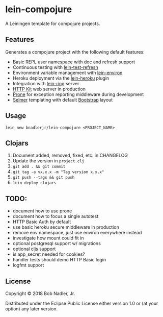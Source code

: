 # lein-compojure

A Leiningen template for compojure projects.

## Features
Generates a compojure project with the following default features:
* Basic REPL user namespace with doc and refresh support
* Continuous testing with [lein-test-refresh](https://github.com/jakemcc/lein-test-refresh)
* Environment variable management with [lein-environ](https://github.com/weavejester/environ)
* Heroku deployment via the [lein-heroku](https://github.com/heroku/lein-heroku) plugin
* Integration with [lein-ring](https://github.com/weavejester/lein-ring) server
* [HTTP Kit](http://www.http-kit.org/) web server in production
* [Prone](https://github.com/magnars/prone) for exception reporting middleware during development
* [Selmer](https://github.com/yogthos/Selmer) templating with default [Bootstrap](https://getbootstrap.com/docs/3.3/) layout

## Usage

`lein new bnadlerjr/lein-compojure <PROJECT_NAME>`

## Clojars

1. Document added, removed, fixed, etc. in CHANGELOG
1. Update the version in `project.clj`
1. `git add . && git commit`
1. `git tag -a vx.x.x -m "Tag version x.x.x"`
1. `git push --tags && git push`
1. `lein deploy clojars`

## TODO:
* document how to use prone
* document how to focus a single autotest
* HTTP Basic Auth by default
* use basic heroku secure middleware in production
* remove env namespace, just use environ everywhere instead
* investigate how mount could fit in
* optional postgresql support w/ migrations
* optional cljs support
* is app_secret needed for cookies?
* handler tests should demo HTTP Basic login
* logfmt support

## License

Copyright © 2018 Bob Nadler, Jr.

Distributed under the Eclipse Public License either version 1.0 or (at
your option) any later version.
